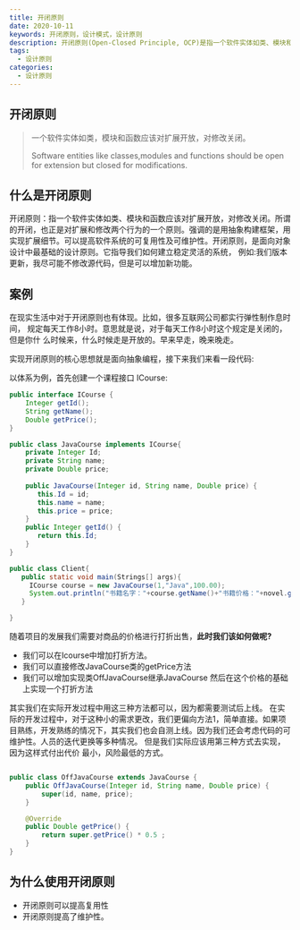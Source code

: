 ```yaml
---
title: 开闭原则
date: 2020-10-11
keywords: 开闭原则，设计模式，设计原则
description: 开闭原则(Open-Closed Principle, OCP)是指一个软件实体如类、模块和函数应该对 扩展开放，对修改关闭。所谓的开闭，也正是对扩展和修改两个行为的一个原则。强调 的是用抽象构建框架，用实现扩展细节。可以提高软件系统的可复用性及可维护性。开闭原则，是面向对象设计中最基础的设计原则。它指导我们如何建立稳定灵活的系统， 例如:我们版本更新，我尽可能不修改源代码，但是可以增加新功能。
tags:
  - 设计原则
categories:
  - 设计原则
---
```


## 开闭原则

> 一个软件实体如类，模块和函数应该对扩展开放，对修改关闭。
> 
> Software entities like classes,modules and functions should be open for extension but closed for modifications.

## 什么是开闭原则

开闭原则：指一个软件实体如类、模块和函数应该对扩展开放，对修改关闭。所谓的开闭，也正是对扩展和修改两个行为的一个原则。强调的是用抽象构建框架，用实现扩展细节。可以提高软件系统的可复用性及可维护性。开闭原则，是面向对象设计中最基础的设计原则。它指导我们如何建立稳定灵活的系统， 例如:我们版本更新，我尽可能不修改源代码，但是可以增加新功能。


## 案例
在现实生活中对于开闭原则也有体现。比如，很多互联网公司都实行弹性制作息时间， 规定每天工作8小时。意思就是说，对于每天工作8小时这个规定是关闭的，但是你什 么时候来，什么时候走是开放的。早来早走，晚来晚走。

实现开闭原则的核心思想就是面向抽象编程，接下来我们来看一段代码:

以体系为例，首先创建一个课程接口 ICourse:

```java
public interface ICourse {
    Integer getId(); 
    String getName(); 
    Double getPrice();
}
```

```java
public class JavaCourse implements ICourse{  
    private Integer Id;
    private String name;
    private Double price;
    
    public JavaCourse(Integer id, String name, Double price) { 
       this.Id = id;
       this.name = name;
       this.price = price;
    }
    public Integer getId() { 
       return this.Id;
    }
}
```

```java
public class Client{
   public static void main(Strings[] args){
     ICourse course = new JavaCourse(1,"Java",100.00);
     System.out.println("书籍名字："+course.getName()+"书籍价格："+novel.getPrice());
   }

}

```

随着项目的发展我们需要对商品的价格进行打折出售，**此时我们该如何做呢?** 

- 我们可以在Icourse中增加打折方法。
- 我们可以直接修改JavaCourse类的getPrice方法
- 我们可以增加实现类OffJavaCourse继承JavaCourse 然后在这个价格的基础上实现一个打折方法


其实我们在实际开发过程中用这三种方法都可以，因为都需要测试后上线。 在实际的开发过程中，对于这种小的需求更改，我们更偏向方法1，简单直接。如果项目熟练，开发熟练的情况下，其实我们也会自测上线。因为我们还会考虑代码的可维护性。人员的迭代更换等多种情况。
但是我们实际应该用第三种方式去实现，因为这样式付出代价 最小，风险最低的方式。

```java

public class OffJavaCourse extends JavaCourse {
    public OffJavaCourse(Integer id, String name, Double price) {
        super(id, name, price);
    }

    @Override
    public Double getPrice() {
        return super.getPrice() * 0.5 ;
    }
}

```


## 为什么使用开闭原则

- 开闭原则可以提高复用性
- 开闭原则提高了维护性。

